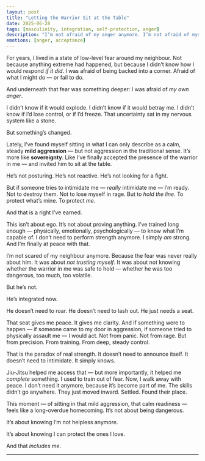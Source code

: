 ```yaml
---
layout: post
title: "Letting the Warrior Sit at the Table"
date: 2025-06-28
tags: [masculinity, integration, self-protection, anger]
description: "I’m not afraid of my anger anymore. I’m not afraid of myself. I’ve earned the right to protect what’s mine — and to sit in that truth without shame."
emotions: [anger, acceptance]
---
```


For years, I lived in a state of low-level fear around my neighbour. Not because anything extreme had happened, but because I didn’t know how I would respond *if it did*. I was afraid of being backed into a corner. Afraid of what I might do — or fail to do. 

And underneath that fear was something deeper: I was afraid of *my own anger*.

I didn’t know if it would explode. I didn’t know if it would betray me. I didn’t know if I’d lose control, or if I’d freeze. That uncertainty sat in my nervous system like a stone.

But something’s changed.

Lately, I’ve found myself sitting in what I can only describe as a calm, steady **mild aggression** — but not aggression in the traditional sense. It’s more like **sovereignty**. Like I’ve finally accepted the presence of the warrior in me — and invited him to sit at the table.

He’s not posturing. He’s not reactive. He’s not looking for a fight. 

But if someone tries to intimidate me — *really* intimidate me — I’m ready. Not to destroy them. Not to lose myself in rage. But to *hold the line*. To protect what’s mine. To protect *me*. 

And that is a right I’ve earned.

This isn’t about ego. It’s not about proving anything. I’ve trained long enough — physically, emotionally, psychologically — to know what I’m capable of. I don’t need to perform strength anymore. I simply *am* strong. And I’m finally at peace with that.

I’m not scared of my neighbour anymore. Because the fear was never really about him. It was about *not trusting myself*. It was about not knowing whether the warrior in me was safe to hold — whether he was too dangerous, too much, too volatile.

But he’s not.

He’s integrated now.

He doesn’t need to roar. He doesn’t need to lash out. He just needs a seat.

That seat gives me peace. It gives me clarity. And if something were to happen — if someone came to my door in aggression, if someone tried to physically assault me — I would act. Not from panic. Not from rage. But from precision. From training. From deep, steady control.

That is the paradox of real strength. It doesn’t need to announce itself. It doesn’t need to intimidate. It simply knows.

Jiu-Jitsu helped me access that — but more importantly, it helped me *complete* something. I used to train out of fear. Now, I walk away with peace. I don’t need it anymore, because it’s become part of me. The skills didn’t go anywhere. They just moved inward. Settled. Found their place.

This moment — of sitting in that mild aggression, that calm readiness — feels like a long-overdue homecoming. It’s not about being dangerous.

It’s about knowing I’m not helpless anymore.

It’s about knowing I can protect the ones I love.

And that *includes me*.


---